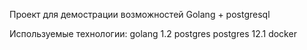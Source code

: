 Проект для демострации возможностей Golang + postgresql

Используемые технологии:
golang 1.2
postgres postgres 12.1
docker

